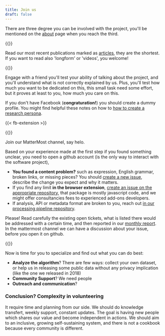 ```yaml
---
title: Join us
draft: false
---
```


There are three degree you can be involved with the project, you'll be mentioned on the [about](/about) page when you reach the third.

{{<colorblock text="First step: know as bit of us" >}}

Read our most recent publications marked as [articles](/analysis-and-publication), they are the shortest. If you want to read also 'longform' or 'videos', you welcome!

{{<colorblock color="secondary" text="Find a friend, install together the browser extension." >}}

Engage with a friend you'll test your ability of talking about the project, and you'll understand what is not correctly explained by us.
Plus, you'll test how much you want to be dedicated on this, this small task need some effort, but it proves at least to you, how much you care on this.

If you don't have Facebook (**congraturation!**) you should create a dummy profile. You might find helpful these notes on how to [how to create a research persona](/research-persona).

{{< fb-extension >}}

{{<colorblock text="Second step: get into the process." >}}

Join our MatterMost channel, say helo.

Based on your experience made at the first step if you found something unclear, you need to open a github account (is the only way to interact with the software project),

* **You found a content problem?** such as expression, English grammar, broken links, or missing pieces? You should [create a new issue](https://github.com/tracking-exposed/facebook.tracking.exposed/issues), describe the change you expect and why it matters.
* If you find any limit **in the browser extension**, [create an issue on the appropriate repository](https://github.com/tracking-exposed/web-extension/issues), that package is mostly javascript code, and we might offer consultancies fees to experienced add-ons developers.
* If analysis, API or metadata format are broken to you, reach out [in our processing pipeline repository](https://github.com/tracking-exposed/facebook/issues).

Please! Read carefully the existing open tickets, what is listed there would be addressed with a certain time, and then reported in our [monthly report](https://tracking.exposed/monthly). In the mattermost channel we can have a discussion about your issue, before you open it on github.

{{<colorblock text="Third step: take an active role." >}}

Now is time for you to specialize and find out what you can do best:

* **Analyze the algorithm**? There are few ways: collect your own dataset, or help us in releasing some public data without any privacy implication (like the one we released in 2018)
* **Community Support**? We need people
* **Outreach and communication**?

### Conclusion? Complexity in volunteering

It require time and planning from our side. We should do knowledge transfert, weekly support, constant updates. The goal is having new people which shares our value and become independent in actions. We should aim to an inclusive, growing self-sustaining system, and there is not a cookbook because every community is different.
